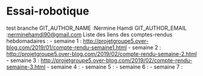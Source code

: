# Essai-robotique
test branche
GIT_AUTHOR_NAME  :Nermine Hamdi
GIT_AUTHOR_EMAIL :nerminehamdi90@gmail.com
Liste des liens des comptes-rendus hebdomadaires :
    - semaine 1 : http://projetgroupe5.over-blog.com/2019/01/compte-rendu-semaine1.html
    - semaine 2 : http://projetgroupe5.over-blog.com/2019/02/compte-rendu-semaine-2.html
    - semaine 3 : http://projetgroupe5.over-blog.com/2019/02/compte-rendu-semaine-3.html
    - semaine 4 :
    - semaine 5 :
    - semaine 6 :
    - semaine 7 :

